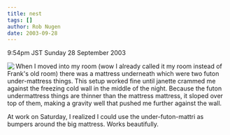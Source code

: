 ```yaml
---
title: nest
tags: []
author: Rob Nugen
date: 2003-09-28
---
```


<p class=date>9:54pm JST Sunday 28 September 2003</p>

<p><a href="/images/travel/japan2003-2004/rooms/101.1/nest.jpg"><img
src="/images/travel/japan2003-2004/rooms/101.1/thumbs/nest.jpg" align="left"></a> When I
moved into my room (wow I already called it my room instead of Frank's
old room) there was a mattress underneath which were two futon
under-mattress things.  This setup worked fine until janette crammed
me against the freezing cold wall in the middle of the night.  Because
the futon undermattress things are thinner than the mattress mattress,
it sloped over top of them, making a gravity well that pushed me
further against the wall.</p>

<p>At work on Saturday, I realized I could use the under-futon-mattri
as bumpers around the big mattress.  Works beautifully.</p>

